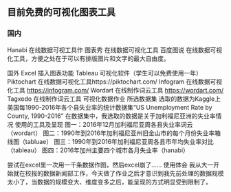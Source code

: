 
## 目前免费的可视化图表工具 ##
### 国内 ###
Hanabi 在线数据可视工具作
图表秀 在线数据可视化工具
百度图说 在线数据可视化工具，方便之处在于可以有排版图片和文字的最大自由度。

国外
Excel 插入图表功能
Tableau 可视化软件（学生可以免费使用一年）
Piktochart 在线数据可视化工具https://piktochart.com/
Infogram 在线数据可视化工具 https://infogram.com/
Wordart 在线制作词云工具 https://wordart.com/
Tagxedo 在线制作词云工具
可视化数据作业
所选数据集
选取的数据为Kaggle上美国每1990-2016年各个县失业率的统计数据集“US Unemployment Rate by County, 1990-2016” 
在数据集中，我选取的数据是关于加利福尼亚洲的失业率情况
使用的工具及呈现
图一：2016年12月加利福尼亚周各县失业率词云（wordart）
图二：1990年到2016年加利福尼亚州旧金山市的每个月份失业率箱线图（tabluae）
图三：1990年到2016年加利福尼亚周各县市年均失业率对比（tableau）
图四：2016年加州主要四个城市各月失业率（hanabi）

尝试在excel里一次用一千条数据作图，然后excel崩了……
使用体会
我从大一开始就在校报的数据新闻部工作，今天做了作业之后才意识到我先前处理的数据规模太小了，当数据的规模变大、维度变多之后，能呈现的方式明显受到限制了。
